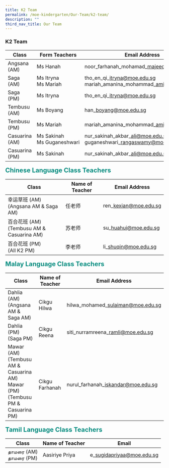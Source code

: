 ```yaml
---
title: K2 Team
permalink: /moe-kindergarten/Our-Team/k2-team/
description: ""
third_nav_title: Our Team
---
```

### **K2 Team**

| Class | Form Teachers | Email Address
| -------- | -------- | -------- | 
| Angsana (AM) | Ms Hanah | noor\_farhanah\_mohamad\_majeed@moe.edu.sg |
| Saga (AM) | Ms Itryna<br>Ms Mariah | tho\_en\_qi\_itryna@moe.edu.sg<br>mariah\_amanina\_mohammad\_amin@moe.edu.sg |
| Saga (PM) | Ms Itryna | tho\_en\_qi\_itryna@moe.edu.sg |
| Tembusu (AM) | Ms Boyang | han\_boyang@moe.edu.sg |
| Tembusu (PM) | Ms Mariah | mariah\_amanina\_mohammad\_amin@moe.edu.sg |
| Casuarina (AM) | Ms Sakinah<br>Ms Guganeshwari | nur\_sakinah\_akbar\_ali@moe.edu.sg<br>guganeshwari\_rangaswamy@moe.edu.sg | 
| Casuarina (PM) | Ms Sakinah | nur\_sakinah\_akbar\_ali@moe.edu.sg | 

<b style="color:#038C7F;font-size:20px">Chinese Language Class Teachers</b><br>

| Class | Name of Teacher | Email Address |
| -------- | -------- | -------- |
| 幸运草班 (AM)<br>(Angsana AM & Saga AM) | 任老师 | ren\_kexian@moe.edu.sg |
| 百合花班 (AM)<br>(Tembusu AM & Casuarina AM) | 苏老师 | su\_huahui@moe.edu.sg |
| 百合花班 (PM)<br>(All K2 PM) | 李老师 | li\_shuqin@moe.edu.sg |

<b style="color:#038C7F;font-size:20px">Malay Language Class Teachers</b><br>

| Class | Name of Teacher | Email Address |
| -------- | -------- | -------- |
| Dahlia (AM)<br>(Angsana AM & Saga AM) | Cikgu Hilwa | hilwa\_mohamed\_sulaiman@moe.edu.sg |
| Dahlia (PM) <br>(Saga PM) | Cikgu Reena | siti\_nurramreena\_ramli@moe.edu.sg |
| Mawar (AM)<br>(Tembusu AM & Casuarina AM)<br>Mawar (PM)<br>(Tembusu PM & Casuarina PM) | <br>Cikgu Farhanah | <br>nurul\_farhanah\_iskandar@moe.edu.sg |

<b style="color:#038C7F;font-size:20px">Tamil Language Class Teachers</b><br>

Class | Name of Teacher | Email |
| -------- | -------- | -------- |
தாமரை (AM)<br>தாமரை (PM)| Aasiriye Priya | e\_sugidapriyaa@moe.edu.sg     |